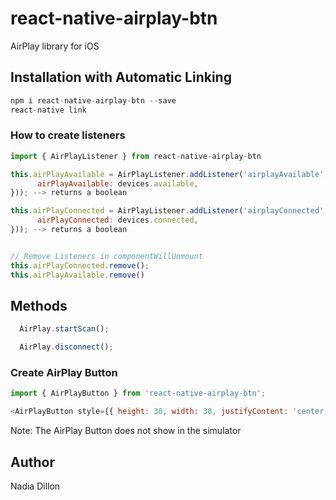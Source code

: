 # react-native-airplay-btn
AirPlay library for iOS

## Installation with Automatic Linking
```js
npm i react-native-airplay-btn --save
react-native link
```

### How to create listeners

```js
import { AirPlayListener } from react-native-airplay-btn

this.airPlayAvailable = AirPlayListener.addListener('airplayAvailable', devices => this.setState({
      airPlayAvailable: devices.available,
})); --> returns a boolean

this.airPlayConnected = AirPlayListener.addListener('airplayConnected', devices => this.setState({
      airPlayConnected: devices.connected,
})); --> returns a boolean


// Remove Listeners in componentWillUnmount
this.airPlayConnected.remove();
this.airPlayAvailable.remove()

```

## Methods

```js
  AirPlay.startScan();

  AirPlay.disconnect();
```

### Create AirPlay Button

```js
import { AirPlayButton } from 'react-native-airplay-btn';

<AirPlayButton style={{ height: 30, width: 30, justifyContent: 'center', alignItems:'center' }} />
```

Note: The AirPlay Button does not show in the simulator


## Author

Nadia Dillon
